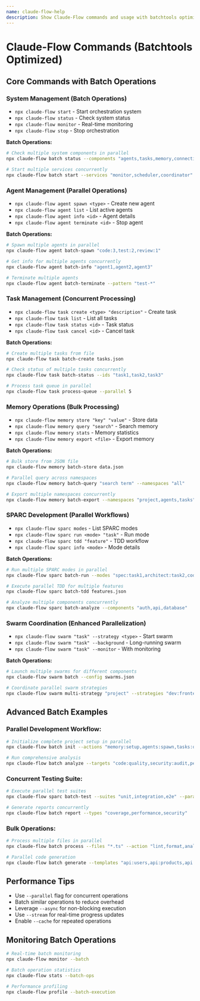 ```yaml
---
name: claude-flow-help
description: Show Claude-Flow commands and usage with batchtools optimization
---
```


# Claude-Flow Commands (Batchtools Optimized)

## Core Commands with Batch Operations

### System Management (Batch Operations)

- `npx claude-flow start` - Start orchestration system
- `npx claude-flow status` - Check system status
- `npx claude-flow monitor` - Real-time monitoring
- `npx claude-flow stop` - Stop orchestration

**Batch Operations:**

```bash
# Check multiple system components in parallel
npx claude-flow batch status --components "agents,tasks,memory,connections"

# Start multiple services concurrently
npx claude-flow batch start --services "monitor,scheduler,coordinator"
```

### Agent Management (Parallel Operations)

- `npx claude-flow agent spawn <type>` - Create new agent
- `npx claude-flow agent list` - List active agents
- `npx claude-flow agent info <id>` - Agent details
- `npx claude-flow agent terminate <id>` - Stop agent

**Batch Operations:**

```bash
# Spawn multiple agents in parallel
npx claude-flow agent batch-spawn "code:3,test:2,review:1"

# Get info for multiple agents concurrently
npx claude-flow agent batch-info "agent1,agent2,agent3"

# Terminate multiple agents
npx claude-flow agent batch-terminate --pattern "test-*"
```

### Task Management (Concurrent Processing)

- `npx claude-flow task create <type> "description"` - Create task
- `npx claude-flow task list` - List all tasks
- `npx claude-flow task status <id>` - Task status
- `npx claude-flow task cancel <id>` - Cancel task

**Batch Operations:**

```bash
# Create multiple tasks from file
npx claude-flow task batch-create tasks.json

# Check status of multiple tasks concurrently
npx claude-flow task batch-status --ids "task1,task2,task3"

# Process task queue in parallel
npx claude-flow task process-queue --parallel 5
```

### Memory Operations (Bulk Processing)

- `npx claude-flow memory store "key" "value"` - Store data
- `npx claude-flow memory query "search"` - Search memory
- `npx claude-flow memory stats` - Memory statistics
- `npx claude-flow memory export <file>` - Export memory

**Batch Operations:**

```bash
# Bulk store from JSON file
npx claude-flow memory batch-store data.json

# Parallel query across namespaces
npx claude-flow memory batch-query "search term" --namespaces "all"

# Export multiple namespaces concurrently
npx claude-flow memory batch-export --namespaces "project,agents,tasks"
```

### SPARC Development (Parallel Workflows)

- `npx claude-flow sparc modes` - List SPARC modes
- `npx claude-flow sparc run <mode> "task"` - Run mode
- `npx claude-flow sparc tdd "feature"` - TDD workflow
- `npx claude-flow sparc info <mode>` - Mode details

**Batch Operations:**

```bash
# Run multiple SPARC modes in parallel
npx claude-flow sparc batch-run --modes "spec:task1,architect:task2,code:task3"

# Execute parallel TDD for multiple features
npx claude-flow sparc batch-tdd features.json

# Analyze multiple components concurrently
npx claude-flow sparc batch-analyze --components "auth,api,database"
```

### Swarm Coordination (Enhanced Parallelization)

- `npx claude-flow swarm "task" --strategy <type>` - Start swarm
- `npx claude-flow swarm "task" --background` - Long-running swarm
- `npx claude-flow swarm "task" --monitor` - With monitoring

**Batch Operations:**

```bash
# Launch multiple swarms for different components
npx claude-flow swarm batch --config swarms.json

# Coordinate parallel swarm strategies
npx claude-flow swarm multi-strategy "project" --strategies "dev:frontend,test:backend,docs:api"
```

## Advanced Batch Examples

### Parallel Development Workflow:

```bash
# Initialize complete project setup in parallel
npx claude-flow batch init --actions "memory:setup,agents:spawn,tasks:queue"

# Run comprehensive analysis
npx claude-flow batch analyze --targets "code:quality,security:audit,performance:profile"
```

### Concurrent Testing Suite:

```bash
# Execute parallel test suites
npx claude-flow sparc batch-test --suites "unit,integration,e2e" --parallel

# Generate reports concurrently
npx claude-flow batch report --types "coverage,performance,security"
```

### Bulk Operations:

```bash
# Process multiple files in parallel
npx claude-flow batch process --files "*.ts" --action "lint,format,analyze"

# Parallel code generation
npx claude-flow batch generate --templates "api:users,api:products,api:orders"
```

## Performance Tips

- Use `--parallel` flag for concurrent operations
- Batch similar operations to reduce overhead
- Leverage `--async` for non-blocking execution
- Use `--stream` for real-time progress updates
- Enable `--cache` for repeated operations

## Monitoring Batch Operations

```bash
# Real-time batch monitoring
npx claude-flow monitor --batch

# Batch operation statistics
npx claude-flow stats --batch-ops

# Performance profiling
npx claude-flow profile --batch-execution
```
